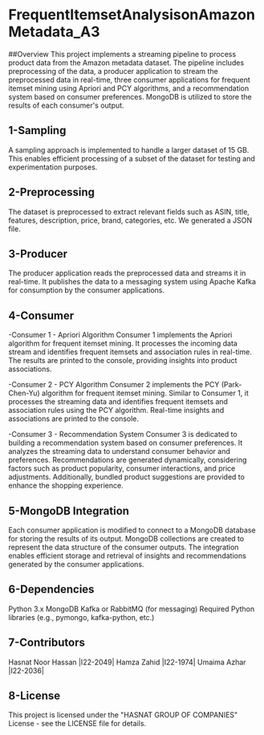 # FrequentItemsetAnalysisonAmazonMetadata_A3

##Overview
This project implements a streaming pipeline to process product data from the Amazon metadata dataset. The pipeline includes preprocessing of the data, a producer application to stream the preprocessed data in real-time, three consumer applications for frequent itemset mining using Apriori and PCY algorithms, and a recommendation system based on consumer preferences. MongoDB is utilized to store the results of each consumer's output.

## 1-Sampling
A sampling approach is implemented to handle a larger dataset of 15 GB. This enables efficient processing of a subset of the dataset for testing and experimentation purposes.

## 2-Preprocessing
The dataset is preprocessed to extract relevant fields such as ASIN, title, features, description, price, brand, categories, etc. We generated a JSON file.

## 3-Producer
The producer application reads the preprocessed data and streams it in real-time. It publishes the data to a messaging system using Apache Kafka for consumption by the consumer applications.

## 4-Consumer
-Consumer 1 - Apriori Algorithm
Consumer 1 implements the Apriori algorithm for frequent itemset mining. It processes the incoming data stream and identifies frequent itemsets and association rules in real-time. The results are printed to the console, providing insights into product associations.

-Consumer 2 - PCY Algorithm
Consumer 2 implements the PCY (Park-Chen-Yu) algorithm for frequent itemset mining. Similar to Consumer 1, it processes the streaming data and identifies frequent itemsets and association rules using the PCY algorithm. Real-time insights and associations are printed to the console.

-Consumer 3 - Recommendation System
Consumer 3 is dedicated to building a recommendation system based on consumer preferences. It analyzes the streaming data to understand consumer behavior and preferences. Recommendations are generated dynamically, considering factors such as product popularity, consumer interactions, and price adjustments. Additionally, bundled product suggestions are provided to enhance the shopping experience.

## 5-MongoDB Integration
Each consumer application is modified to connect to a MongoDB database for storing the results of its output. MongoDB collections are created to represent the data structure of the consumer outputs. The integration enables efficient storage and retrieval of insights and recommendations generated by the consumer applications.

## 6-Dependencies
Python 3.x
MongoDB
Kafka or RabbitMQ (for messaging)
Required Python libraries (e.g., pymongo, kafka-python, etc.)

## 7-Contributors
Hasnat Noor Hassan  |I22-2049|
Hamza Zahid |I22-1974|
Umaima Azhar |I22-2036|

## 8-License
This project is licensed under the "HASNAT GROUP OF COMPANIES" License - see the LICENSE file for details.
